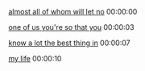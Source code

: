 [almost all of whom will let no](https://www.youtube.com/watch?v=2YkNqV3gDz8#t=00h00m00s)
00:00:00

[one of us you're so that you](https://www.youtube.com/watch?v=2YkNqV3gDz8#t=00h00m03s)
00:00:03

[know a lot the best thing in](https://www.youtube.com/watch?v=2YkNqV3gDz8#t=00h00m07s)
00:00:07

[my life](https://www.youtube.com/watch?v=2YkNqV3gDz8#t=00h00m10s)
00:00:10

